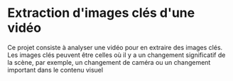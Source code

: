 # Extraction d'images clés d'une vidéo
Ce projet consiste à analyser une vidéo pour en extraire des images clés. Les images clés peuvent être celles où il y a un changement significatif de la scène, par exemple, un changement de caméra ou un changement important dans le contenu visuel
